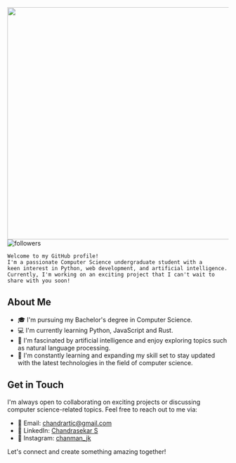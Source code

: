 <div align="center">
<img src="https://raw.githubusercontent.com/samthepacman/samthepacman/master/assets/mainprof.jpg" style="width: 55vw"/></div>
<div align="left">
<img alt="followers" title="Follow me on Github" src="https://img.shields.io/github/followers/samthepacman?color=1ED760&style=for-the-badge&logo=github&label=Follow&logoColor=black"/> 
</div>

```
Welcome to my GitHub profile!
I'm a passionate Computer Science undergraduate student with a
keen interest in Python, web development, and artificial intelligence.
Currently, I'm working on an exciting project that I can't wait to share with you soon!
```

## About Me

- 🎓 I'm pursuing my Bachelor's degree in Computer Science.
- 💻 I'm currently learning Python, JavaScript and Rust.
- 🤖 I'm fascinated by artificial intelligence and enjoy exploring topics such as natural language processing.
- 🌱 I'm constantly learning and expanding my skill set to stay updated with the latest technologies in the field of computer science.

## Get in Touch

I'm always open to collaborating on exciting projects or discussing computer science-related topics. Feel free to reach out to me via:

- 📧 Email: [chandrartic@gmail.com](chandrartic@gmail.com)
- 💼 LinkedIn: [Chandrasekar S](https://www.linkedin.com/in/chandrasekar-s-328b60292/)
- 📱 Instagram: [chanman_jk](https://instagram.com/chanman_jk)

Let's connect and create something amazing together!
